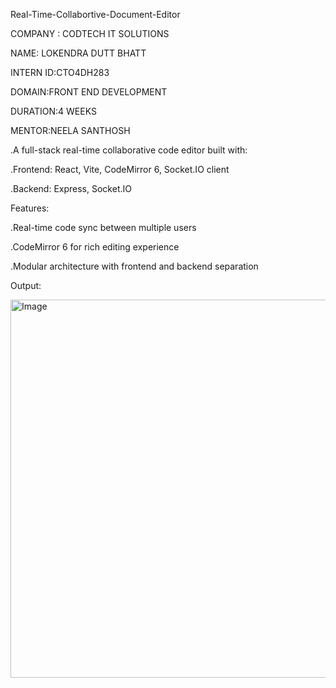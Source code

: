 Real-Time-Collabortive-Document-Editor

COMPANY : CODTECH IT SOLUTIONS

NAME: LOKENDRA DUTT BHATT

INTERN ID:CTO4DH283

DOMAIN:FRONT END DEVELOPMENT

DURATION:4 WEEKS

MENTOR:NEELA SANTHOSH

.A full-stack real-time collaborative code editor built with:

.Frontend: React, Vite, CodeMirror 6, Socket.IO client

.Backend: Express, Socket.IO

Features:

.Real-time code sync between multiple users

.CodeMirror 6 for rich editing experience

.Modular architecture with frontend and backend separation

Output:

<img width="1154" height="605" alt="Image" src="https://github.com/user-attachments/assets/46346c07-4144-41bf-a475-f5c48e238509" />


